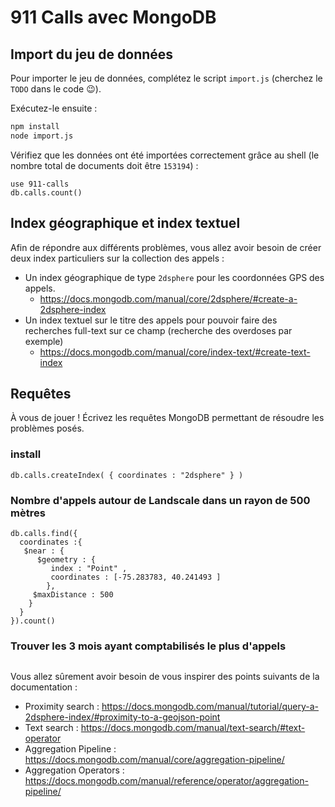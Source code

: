 # 911 Calls avec MongoDB

## Import du jeu de données

Pour importer le jeu de données, complétez le script `import.js` (cherchez le `TODO` dans le code :wink:).

Exécutez-le ensuite :

```bash
npm install
node import.js
```

Vérifiez que les données ont été importées correctement grâce au shell (le nombre total de documents doit être `153194`) :

```
use 911-calls
db.calls.count()
```

## Index géographique et index textuel

Afin de répondre aux différents problèmes, vous allez avoir besoin de créer deux index particuliers sur la collection des appels :

* Un index géographique de type `2dsphere` pour les coordonnées GPS des appels.
  * https://docs.mongodb.com/manual/core/2dsphere/#create-a-2dsphere-index
* Un index textuel sur le titre des appels pour pouvoir faire des recherches full-text sur ce champ (recherche des overdoses par exemple)
  * https://docs.mongodb.com/manual/core/index-text/#create-text-index

## Requêtes

À vous de jouer ! Écrivez les requêtes MongoDB permettant de résoudre les problèmes posés.

### install
```
db.calls.createIndex( { coordinates : "2dsphere" } )
```

### Nombre d'appels autour de Landscale dans un rayon de 500 mètres

```
db.calls.find({ 
  coordinates :{
   $near : {
      $geometry : {   
         index : "Point" ,
         coordinates : [-75.283783, 40.241493 ]
        },
     $maxDistance : 500
    }
  }
}).count()
```

### Trouver les 3 mois ayant comptabilisés le plus d'appels

```

```

Vous allez sûrement avoir besoin de vous inspirer des points suivants de la documentation :

* Proximity search : https://docs.mongodb.com/manual/tutorial/query-a-2dsphere-index/#proximity-to-a-geojson-point
* Text search : https://docs.mongodb.com/manual/text-search/#text-operator
* Aggregation Pipeline : https://docs.mongodb.com/manual/core/aggregation-pipeline/
* Aggregation Operators : https://docs.mongodb.com/manual/reference/operator/aggregation-pipeline/
